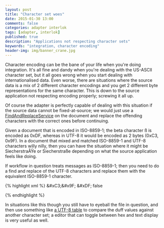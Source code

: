 ```yaml
---
layout: post
title: "Character set woes"
date: 2015-01-30 13:00
comments: false
categories: adapter interlok
tags: [adapter, interlok]
published: true
description: "Applications not respecting character sets"
keywords: "integration, character encoding"
header-img: img/banner_crane.jpg
---
```


Character encoding can be the bane of your life when you're doing integration. It's all fine and dandy when you're dealing with the US-ASCII character set, but it all goes wrong when you start dealing with internationalised data. Even worse, there are situations where the source data is a mix of 2 different character encodings and you get 2 different byte representations for the same character. This is down to the source application not respecting encoding properly; screwing it all up.

<!-- more -->

Of course the adapter is perfectly capable of dealing with this situation if the source data cannot be fixed-at-source; we would just use a [FindAndReplaceService][] on the document and replace the offending characters with the correct ones before continuing.

Given a document that is encoded in ISO-8859-1; the beta character ß is encoded as 0xDF, whereas in UTF-8 it would be encoded as 2 bytes (0xC3, 0x9F). In a document that mixed and matched ISO-8859-1 and UTF-8 characters willy nilly, then you can have the situation where it might be SiecherstraÃŸe or Siecherstraße depending on what the source application feels like doing.

If workflow in question treats messages as ISO-8859-1; then you need to do a find and replace of the UTF-8 characters and replace them with the equivalent ISO-8859-1 character.

{% highlight xml %}
<service xsi:type="java:com.adaptris.core.services.findreplace.FindAndReplaceService">
  <find-replace-pairs>
    <key-value-pair>
      <key>&amp;#xC3;&amp;#x9F;</key>
      <value>&amp;#xDF;</value>
    </key-value-pair>
  </find-replace-pairs>
  <replacement-source xsi:type="java:com.adaptris.core.services.findreplace.ConfiguredReplacementSource"/>
  <replace-first-only>false</replace-first-only>
</service>

{% endhighlight %}

In situations like this though you still have to eyeball the file in question, and then use something like [a UTF-8 table][utf8] to compare the duff values against another character set; a editor that can toggle between hex and text display is very useful as well.

[utf8]: http://www.fileformat.info/info/charset/UTF-8/list.htm
[FindAndReplaceService]: http://development.adaptris.net/javadocs/v2-snapshot/com/adaptris/core/services/findreplace/FindAndReplaceService.html